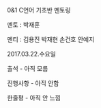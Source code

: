 0&1 C언어 기초반 멘토링

멘토 : 박재훈

멘티 : 김용진 박재현 손건호 안예지

2017.03.22.수요일

출석 - 아직 모름

진행사항 - 아직 안함

한줄평 - 아직 안 느낌

